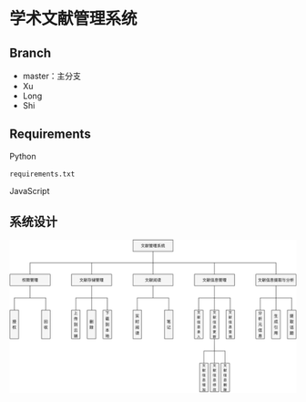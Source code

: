 # 学术文献管理系统

## Branch

- master：主分支
- Xu
- Long
- Shi

## Requirements

Python

```
requirements.txt
```

JavaScript

## 系统设计

![0515-系统图](docs/0515.png)

